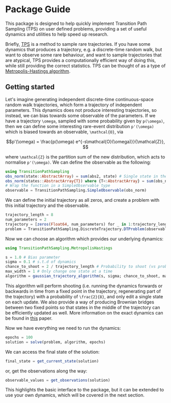 # Package Guide

This package is designed to help quickly implement Transition Path Sampling (TPS) on user defined problems, providing a set of useful dynamics and utilities to help speed up research.

Briefly, [TPS](https://en.wikipedia.org/wiki/Transition_path_sampling) is a method to sample rare trajectories. If you have some dynamics that produces a trajectory, e.g. a discrete-time random walk, but want to observe some rare behaviour, and want to sample trajectories that are atypical, TPS provides a computationally efficient way of doing this, while still providing the correct statistics. TPS can be thought of as a type of [Metropolis-Hastings algorithm](https://en.wikipedia.org/wiki/Metropolis%E2%80%93Hastings_algorithm).

## Getting started

Let's imagine generating independent discrete-time continuous-space random walk trajectories, which form a trajectory of independent parameters. This dynamics does not produce interesting trajectories, so instead, we can bias towards some observable of the parameters. If we have a trajectory ``\omega``, sampled with some probability given by ``p(\omega)``, then we can define some interesting rare-event distribution ``p'(\omega)`` which is biased towards an observable, ``\mathcal{O}``, via
```math
p'(\omega) = \frac{p(\omega) e^{-s\mathcal{O}(\omega)}}{\mathcal{Z}}, 
```
where ``\mathcal{Z}`` is the partition sum of the new distribution, which acts to normalise ``p'(\omega)``. We can define the observable as the following:
```julia
using TransitionPathSampling
obs_norm(state::AbstractArray) = sum(abs2, state) # Single state in the trajectory
obs_norm(states::AbstractArray{T}) where {T<:AbstractArray} = sum(obs_norm, states) # Trajectory of states
# Wrap the function in a SimpleObservable type
observable = TransitionPathSampling.SimpleObservable(obs_norm)
```
We can define the initial trajectory as all zeros, and create a problem with this initial trajectory and the observable.
```julia
trajectory_length = 8
num_parameters = 2
trajectory = [zeros(Float64, num_parameters) for _ in 1:trajectory_length] # Array of states
problem = TransitionPathSampling.DiscreteTrajectory.DTProblem(observable, trajectory)
```
Now we can choose an algorithm which provides our underlying dynamics:
```julia
using TransitionPathSampling.MetropolisHastings

s = 1.0 # Bias parameter
sigma = 0.1 # s.t.d of dynamics
chance_to_shoot = 2 / trajectory_length # Probability to shoot (vs probability to bridge)
max_width = 1 # Only change one state at a time
algorithm = gaussian_trajectory_algorithm(s, sigma; chance_to_shoot, max_width)
```
This algorithm will perform shooting (i.e. running the dynamics forwards or backwards in time from a fixed point in the trajectory, regenerating part of the trajectory) with a probability of `\frac{2}{8}`, and only edit a single state on each update. We also provide a way of producing Brownian bridges between two fixed points so that states in the middle of the trajectory can be efficiently updated as well. More information on the exact dynamics can be found in [this](https://arxiv.org/abs/2209.11116) paper.

Now we have everything we need to run the dynamics:
```julia
epochs = 100
solution = solve(problem, algorithm, epochs)
```
We can access the final state of the solution:
```julia
final_state = get_current_state(solution)
```
or, get the observations along the way:
```julia
observable_values = get_observations(solution)
```

This highlights the basic interface to the package, but it can be extended to use your own dynamics, which will be covered in the next section.